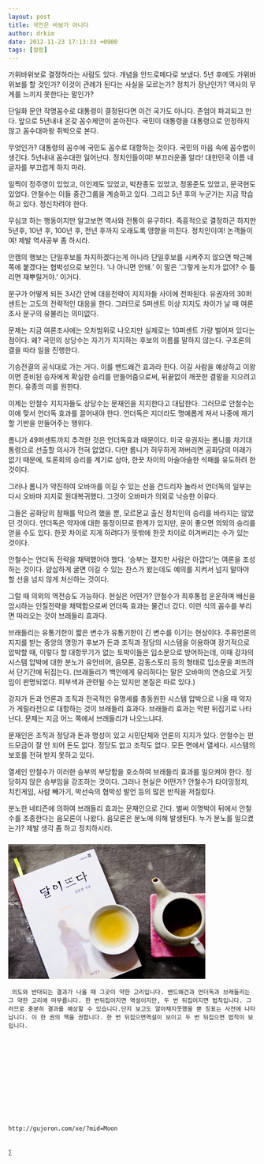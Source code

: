 ```yaml
---
layout: post
title: 국민은 바보가 아니다
author: drkim
date: 2012-11-23 17:13:33 +0900
tags: [컬럼]
---
```

 가위바위보로 결정하라는 사람도 있다. 개념을 안드로메다로 보냈다. 5년 후에도 가위바위보를 할 것인가? 이것이 관례가 된다는 사실을 모르는가? 정치가 장난인가? 역사의 무게를 느끼지 못한다는 말인가? 

 단일화 문안 작명꼼수로 대통령이 결정된다면 이건 국가도 아니다. 존엄이 파괴되고 만다. 앞으로 5년내내 온갖 꼼수제안이 쏟아진다. 국민이 대통령을 대통령으로 인정하지 않고 꼼수대마왕 쥐박으로 본다. 

 무엇인가? 대통령의 꼼수에 국민도 꼼수로 대항하는 것이다. 국민의 마음 속에 꼼수법이 생긴다. 5년내내 꼼수대란 일어난다. 정치인들이여! 부끄러운줄 알라! 대한민국 이름 네 글자를 부끄럽게 하지 마라. 

 일찍이 정주영이 있었고, 이인제도 있었고, 박찬종도 있었고, 정몽준도 있었고, 문국현도 있었다. 안철수는 이들 중간그룹을 계승하고 있다. 그리고 5년 후의 누군가는 지금 학습하고 있다. 정신차려야 한다. 

 무심코 하는 행동이지만 알고보면 역사와 전통이 유구하다. 즉흥적으로 결정하곤 하지만 5년후, 10년 후, 100년 후, 천년 후까지 오래도록 영향을 미친다. 정치인이여! 논객들이여! 제발 역사공부 좀 하시라. 

 안캠의 행보는 단일후보를 차지하겠다는게 아니라 단일후보를 시켜주지 않으면 박근혜 쪽에 붙겠다는 협박성으로 보인다. ‘나 아니면 안돼.’ 이 말은 ‘그렇게 눈치가 없어? 수 틀리면 재뿌릴거야.’ 이거다. 

 문구가 어떻게 되든 3시간 안에 대응전략이 지지자들 사이에 전파된다. 유권자의 30퍼센트는 고도의 전략적인 대응을 한다. 그러므로 5퍼센트 이상 지지도 차이가 날 때 여론조사 문구의 유불리는 의미없다. 

 문제는 지금 여론조사에는 오차범위로 나오지만 실제로는 10퍼센트 가량 벌어져 있다는 점이다. 왜? 국민의 상당수는 자기가 지지하는 후보의 이름를 말하지 않는다. 구조론의 결을 따라 일을 진행한다. 

 기승전결의 공식대로 가는 거다. 이를 밴드왜건 효과라 한다. 이길 사람을 예상하고 이왕이면 준비된 승자에게 확실한 승리를 만들어줌으로써, 뒤끝없이 깨끗한 결말을 지으려고 한다. 유종의 미를 원한다. 

 이제는 안철수 지지자들도 상당수는 문재인을 지지한다고 대답한다. 그러므로 안철수는 이에 맞서 언더독 효과를 끌어내야 한다. 언더독은 지더라도 명예롭게 져서 나중에 재기할 기반을 만들어주는 행위다. 

 롬니가 49퍼센트까지 추격한 것은 언더독효과 때문이다. 미국 유권자는 롬니를 차기대통령으로 선출할 의사가 전혀 없었다. 다만 롬니가 허무하게 져버리면 공화당의 미래가 없기 때문에, 토론회의 승리를 계기로 삼아, 한끗 차이의 아슬아슬한 석패를 유도하려 한 것이다. 

 그러나 롬니가 약진하여 오바마를 이길 수 있는 선을 건드리자 놀라서 언더독의 일부는 다시 오바마 지지로 원대복귀했다. 그것이 오바마가 의외로 낙승한 이유다. 

 그들은 공화당의 참패를 막으려 했을 뿐, 모르몬교 출신 정치인의 승리를 바라지는 않았던 것이다. 언더독은 약자에 대한 동정이므로 한계가 있지만, 운이 좋으면 의외의 승리를 얻을 수도 있다. 한끗 차이로 지게 하려다가 뜻밖에 한끗 차이로 이겨버리는 수가 있는 것이다. 

 안철수는 언더독 전략을 채택했어야 했다. ‘승부는 졌지만 사람은 아깝다’는 여론을 조성하는 것이다. 얍삽하게 굴면 이길 수 있는 찬스가 왔는데도 예의를 지켜서 넘지 말아야 할 선을 넘지 않게 처신하는 것이다. 

 그럴 때 의외의 역전승도 가능하다. 현실은 어떤가? 안철수가 최후통첩 운운하며 배신을 암시하는 인질전략을 채택함으로써 언더독 효과는 물건너 갔다. 이런 식의 꼼수를 부리면 따라오는 것이 브래들리 효과다. 

 브래들리는 유통기한이 짧은 변수가 유통기한이 긴 변수를 이기는 현상이다. 주류언론의 지지를 받는 중앙의 명망가 후보가 돈과 조직과 정당의 시스템을 이용하여 장기적으로 압박할 때, 이렇다 할 대항무기가 없는 토박이들은 입소문으로 방어하는데, 이때 강자의 시스템 압박에 대한 분노가 유언비어, 음모론, 감동스토리 등의 형태로 입소문을 퍼뜨려서 단기간에 뒤집는다. (브래들리가 백인에게 유리하다는 말은 오바마의 연승으로 거짓임이 판명되었다. 피부색과 관련될 수는 있지만 본질은 따로 있다.) 

 강자가 돈과 언론과 조직과 전국적인 유명세를 총동원한 시스템 압박으로 나올 때 약자가 게릴라전으로 대항하는 것이 브래들리 효과다. 브래들리 효과는 막판 뒤집기로 나타난다. 문제는 지금 어느 쪽에서 브래들리가 나오느냐다. 

 문재인은 조직과 정당과 돈과 명성이 있고 시민단체와 언론의 지지가 있다. 안철수는 펀드모금이 잘 안 되어 돈도 없다. 정당도 없고 조직도 없다. 모든 면에서 열세다. 시스템의 보호를 전혀 받지 못하고 있다. 

 열세인 안철수가 이러한 승부의 부당함을 호소하여 브래들리 효과를 일으켜야 한다. 정당하지 않은 승부임을 강조하는 것이다. 그러나 현실은 어떤가? 안철수가 타이밍정치, 치킨게임, 사람 빼가기, 박선숙의 협박성 발언 등의 많은 반칙을 저질렀다. 

 분노한 네티즌에 의하여 브래들리 효과는 문재인으로 간다. 벌써 이명박이 뒤에서 안철수를 조종한다는 음모론이 나왔다. 음모론은 분노에 의해 발생된다. 누가 분노를 일으켰는가? 제발 생각 좀 하고 정치하시라. 



 ###


  





  ![](/files/attach/images/198/187/283/345678.jpg) 
  
  
  
  
  
    ﻿﻿ 의도와 반대되는 결과가 나올 때 그곳이 약한 고리입니다. 밴드왜건과 언더독과 브래들리는 그 약한 고리에 머무릅니다. 한 번뒤집어지면 역설이지만, 두 번 뒤집어지면 법칙입니다. 그러므로 충분히 결과를 예상할 수 있습니다.단지 보고도 알아채지못했을 뿐 징표는 사전에 나타납니다. 이 한 권의 책을 권합니다. 한 번 뒤집으면역설이 보이고 두 번 뒤집으면 법칙이 보입니다.
  
  
  
  
  
  
  
  
  
  
  
  
    http://gujoron.com/xe/?mid=Moon 
  
  
    ∑ 
  
  
  
  
  
  
  
  
  
  
  
  
  
  
  
